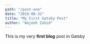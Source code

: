 ```yaml
---
path: "/post-one"
date: "2019-08-31"
title: "My First Gatsby Post"
author: "Wajeeh Zahid"
---
```


This is my very **first blog** post in Gatsby